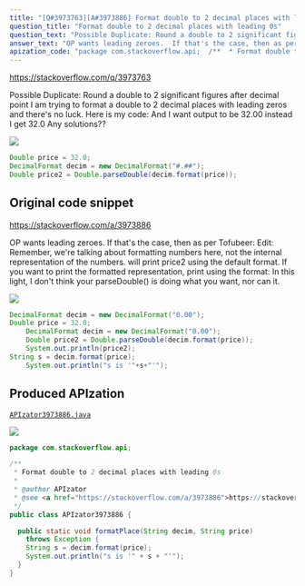 ```yaml
---
title: "[Q#3973763][A#3973886] Format double to 2 decimal places with leading 0s"
question_title: "Format double to 2 decimal places with leading 0s"
question_text: "Possible Duplicate: Round a double to 2 significant figures after decimal point I am trying to format a double to 2 decimal places with leading zeros and there's no luck. Here is my code: And I want output to be 32.00 instead I get 32.0 Any solutions??"
answer_text: "OP wants leading zeroes.  If that's the case, then as per Tofubeer: Edit: Remember, we're talking about formatting numbers here, not the internal representation of the numbers. will print price2 using the default format.  If you want to print the formatted representation, print using the format: In this light, I don't think your parseDouble() is doing what you want, nor can it."
apization_code: "package com.stackoverflow.api;  /**  * Format double to 2 decimal places with leading 0s  *  * @author APIzator  * @see <a href=\"https://stackoverflow.com/a/3973886\">https://stackoverflow.com/a/3973886</a>  */ public class APIzator3973886 {    public static void formatPlace(String decim, String price)     throws Exception {     String s = decim.format(price);     System.out.println(\"s is '\" + s + \"'\");   } }"
---
```


https://stackoverflow.com/q/3973763

Possible Duplicate:
Round a double to 2 significant figures after decimal point
I am trying to format a double to 2 decimal places with leading zeros and there&#x27;s no luck.
Here is my code:
And I want output to be 32.00 instead I get 32.0
Any solutions??


<div class="code-logo"><img src="/stackoverflow.png" /></div>

```java
Double price = 32.0;
DecimalFormat decim = new DecimalFormat("#.##");
Double price2 = Double.parseDouble(decim.format(price));
```


## Original code snippet

https://stackoverflow.com/a/3973886

OP wants leading zeroes.  If that&#x27;s the case, then as per Tofubeer:
Edit:
Remember, we&#x27;re talking about formatting numbers here, not the internal representation of the numbers.
will print price2 using the default format.  If you want to print the formatted representation, print using the format:
In this light, I don&#x27;t think your parseDouble() is doing what you want, nor can it.

<div class="code-logo"><img src="/stackoverflow.png" /></div>

```java
DecimalFormat decim = new DecimalFormat("0.00");
Double price = 32.0;
    DecimalFormat decim = new DecimalFormat("0.00");
    Double price2 = Double.parseDouble(decim.format(price));
    System.out.println(price2);
String s = decim.format(price);
    System.out.println("s is '"+s+"'");
```

## Produced APIzation

[`APIzator3973886.java`](https://github.com/pasqualesalza/apization/raw/main/data/search/APIzator3973886.java)

<div class="code-logo"><img src="/apizator.png" /></div>

```java
package com.stackoverflow.api;

/**
 * Format double to 2 decimal places with leading 0s
 *
 * @author APIzator
 * @see <a href="https://stackoverflow.com/a/3973886">https://stackoverflow.com/a/3973886</a>
 */
public class APIzator3973886 {

  public static void formatPlace(String decim, String price)
    throws Exception {
    String s = decim.format(price);
    System.out.println("s is '" + s + "'");
  }
}

```